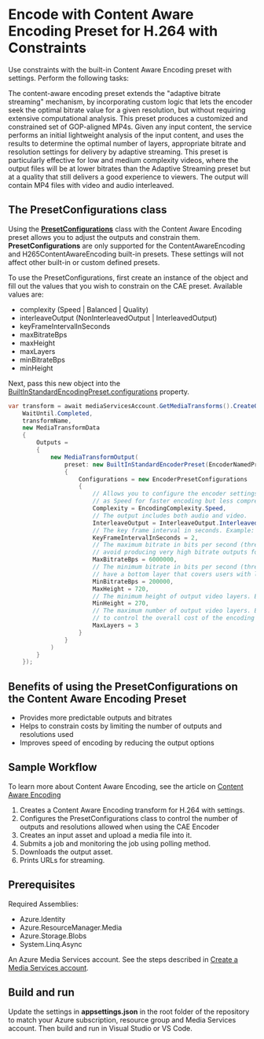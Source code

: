 # Encode with Content Aware Encoding Preset for H.264 with Constraints

Use constraints with the built-in Content Aware Encoding preset with settings. Perform the following tasks:

The content-aware encoding preset extends the "adaptive bitrate streaming" mechanism, by incorporating custom logic that lets the encoder seek the optimal bitrate value for a given resolution, 
but without requiring extensive computational analysis. This preset produces a customized and constrained set of GOP-aligned MP4s. Given any input content, the service performs an initial lightweight analysis of the 
input content, and uses the results to determine the optimal number of layers, appropriate bitrate and resolution settings for delivery by adaptive streaming.
This preset is particularly effective for low and medium complexity videos, where the output files will be at lower bitrates than the Adaptive Streaming preset but at a quality that still
delivers a good experience to viewers. The output will contain MP4 files with video and audio interleaved.

## The PresetConfigurations class

Using the **[PresetConfigurations](https://github.com/Azure/azure-rest-api-specs/blob/32d5a0348f38da79fafdf14b945df0f9b8119df4/specification/mediaservices/resource-manager/Microsoft.Media/stable/2021-06-01/Encoding.json#L2397)** class with the Content Aware Encoding preset allows you to adjust the outputs and constrain them. **PresetConfigurations** are only supported for the ContentAwareEncoding and H265ContentAwareEncoding built-in presets. These settings will not affect other built-in or custom defined presets.

To use the PresetConfigurations, first create an instance of the object and fill out the values that you wish to constrain on the CAE preset.
Available values are:

- complexity (Speed | Balanced | Quality)
- interleaveOutput (NonInterleavedOutput | InterleavedOutput)
- keyFrameIntervalInSeconds
- maxBitrateBps
- maxHeight
- maxLayers
- minBitrateBps
- minHeight

Next, pass this new object into the [BuiltInStandardEncodingPreset.configurations](https://github.com/Azure/azure-rest-api-specs/blob/32d5a0348f38da79fafdf14b945df0f9b8119df4/specification/mediaservices/resource-manager/Microsoft.Media/stable/2021-06-01/Encoding.json#L1354) property.

``` csharp
var transform = await mediaServicesAccount.GetMediaTransforms().CreateOrUpdateAsync(
    WaitUntil.Completed,
    transformName,
    new MediaTransformData
    {
        Outputs =
        {
            new MediaTransformOutput(
                preset: new BuiltInStandardEncoderPreset(EncoderNamedPreset.ContentAwareEncoding)
                {
                    Configurations = new EncoderPresetConfigurations
                    {
                        // Allows you to configure the encoder settings to control the balance between speed and quality. Example: set Complexity
                        // as Speed for faster encoding but less compression efficiency.
                        Complexity = EncodingComplexity.Speed,
                        // The output includes both audio and video.
                        InterleaveOutput = InterleaveOutput.InterleavedOutput,
                        // The key frame interval in seconds. Example: set as 2 to reduce the playback buffering for some players.
                        KeyFrameIntervalInSeconds = 2,
                        // The maximum bitrate in bits per second (threshold for the top video layer). Example: set MaxBitrateBps as 6000000 to
                        // avoid producing very high bitrate outputs for contents with high complexity.
                        MaxBitrateBps = 6000000,
                        // The minimum bitrate in bits per second (threshold for the bottom video layer). Example: set MinBitrateBps as 200000 to
                        // have a bottom layer that covers users with low network bandwidth.
                        MinBitrateBps = 200000,
                        MaxHeight = 720,
                        // The minimum height of output video layers. Example: set MinHeight as 360 to avoid output layers of smaller resolutions like 180P.
                        MinHeight = 270,
                        // The maximum number of output video layers. Example: set MaxLayers as 4 to make sure at most 4 output layers are produced
                        // to control the overall cost of the encoding job.
                        MaxLayers = 3
                    }
                }
            )
        }
    });
```

## Benefits of using the PresetConfigurations on the Content Aware Encoding Preset

- Provides more predictable outputs and bitrates
- Helps to constrain costs by limiting the number of outputs and resolutions used
- Improves speed of encoding by reducing the output options

## Sample Workflow

To learn more about Content Aware Encoding, see the article on [Content Aware Encoding](https://learn.microsoft.com/azure/media-services/latest/encode-content-aware-concept)

1. Creates a Content Aware Encoding transform for H.264 with settings.
1. Configures the PresetConfigurations class to control the number of outputs and resolutions allowed when using the CAE Encoder
1. Creates an input asset and upload a media file into it.
1. Submits a job and monitoring the job using polling method.
1. Downloads the output asset.
1. Prints URLs for streaming.

## Prerequisites

Required Assemblies:

* Azure.Identity
* Azure.ResourceManager.Media
* Azure.Storage.Blobs
* System.Linq.Async

An Azure Media Services account. See the steps described in [Create a Media Services account](https://learn.microsoft.com/azure/media-services/latest/account-create-how-to).

## Build and run

Update the settings in **appsettings.json** in the root folder of the repository to match your Azure subscription, resource group and Media Services account.
Then build and run in Visual Studio or VS Code.

